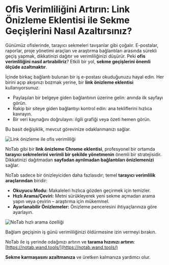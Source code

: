 
# Ofis Verimliliğini Artırın: Link Önizleme Eklentisi ile Sekme Geçişlerini Nasıl Azaltırsınız?

Günümüz ofislerinde, tarayıcı sekmeleri tavşanlar gibi çoğalır. E-postalar, raporlar, proje yönetimi araçları ve araştırma bağlantıları arasında sürekli geçiş yapmak, dikkatinizi dağıtır ve verimliliğinizi düşürür. Peki **ofis verimliliğini nasıl artırabiliriz**? Etkili bir yol, **sekme geçişlerini önemli ölçüde azaltmaktır**.

İçinde birkaç bağlantı bulunan bir iş e-postası okuduğunuzu hayal edin. Her birini açıp akışınızı bozmak yerine, bir **link önizleme eklentisi** kullanıyorsunuz.
*   Paylaşılan bir belgeye giden bağlantının üzerine gelin: anında ilk sayfayı görün.
*   Rakip bir siteye giden bağlantıyı kontrol edin: ana tekliflerini hızlıca kavrayın.
*   Bir veri kaynağını doğrulayın: ilgili grafiği veya özeti hemen görün.

Bu basit değişiklik, mevcut görevinize odaklanmanızı sağlar.

![Link önizleme ile ofis verimliliği](images/notab1.png)

NoTab gibi bir **link önizleme Chrome eklentisi**, profesyonel bir ortamda **tarayıcı sekmelerini verimli bir şekilde yönetmenin** önemli bir stratejisidir. Dikkatinizi dağıtmadan **sayfadan ayrılmadan bağlantıları önizlemenizi** sağlar.

NoTab sadece bir önizleyiciden daha fazlasıdır; temel **tarayıcı verimlilik araçlarından** biridir:
*   **Okuyucu Modu:** Makaleleri hızlıca gözden geçirmek için temizler.
*   **Hızlı Arama/Çeviri:** Metni sürükleyerek yeni sekme açmadan arama yapın veya çevirin – araştırma için mükemmel.
*   **Ayarlanabilir Önizlemeler:** Önizleme penceresini ihtiyaçlarınıza göre ayarlayın.

![NoTab hızlı arama özelliği](images/notab2.png)

Bağlam geçişinin iş günü verimliliğinizi öldürmesine izin vermeyi bırakın.

NoTab ile iş yerinde odağınızı artırın ve **tarama hızınızı artırın**: [https://notab.wand.tools/](https://notab.wand.tools/)

**Sekme karmaşasını azaltmanıza** ve üretken kalmanıza yardımcı olur.

